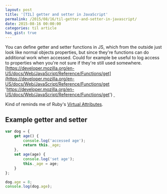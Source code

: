 ```yaml
---
layout: post
title: '[TIL] getter and setter in JavaScript'
permalink: /2015/08/16/til-getter-and-setter-in-javascript/
date: 2015-08-16 00:00:00
categories: til article
has_gist: true
---
```


You can define getter and setter functions in JS, which from the outside just look like normal objects properties, but since they're functions can do additional work when accessed.
Could for example be useful to log access to properties when you're not sure if they're still used somewhere.
[https://developer.mozilla.org/en-US/docs/Web/JavaScript/Reference/Functions/get](https://developer.mozilla.org/en-US/docs/Web/JavaScript/Reference/Functions/get 'https://developer.mozilla.org/en-US/docs/Web/JavaScript/Reference/Functions/get')
[ ](https://developer.mozilla.org/en-US/docs/Web/JavaScript/Reference/Functions/get 'https://developer.mozilla.org/en-US/docs/Web/JavaScript/Reference/Functions/get')

Kind of reminds me of Ruby's [Virtual Attributes](http://ruby-doc.com/docs/ProgrammingRuby/html/tut_classes.html#UC 'http://ruby-doc.com/docs/ProgrammingRuby/html/tut_classes.html#UC').

## Example getter and setter

```js
var dog = {
	get age() {
		console.log('accessed age');
		return this._age;
	},
	set age(age) {
		console.log('set age');
		this._age = age;
	}
};

dog.age = 8;
console.log(dog.age);
```
